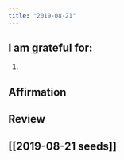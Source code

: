 ```yaml
---
title: "2019-08-21"
---
```

## I am grateful for:
1. 

## Affirmation

## Review



## [[2019-08-21 seeds]]
